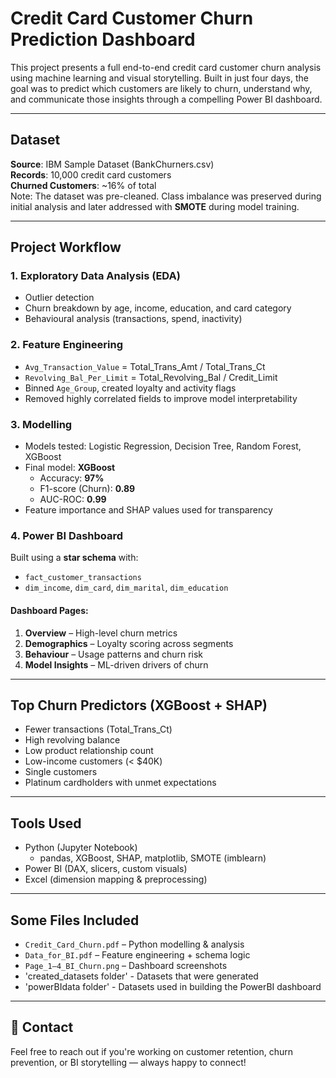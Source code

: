 # Credit Card Customer Churn Prediction Dashboard

This project presents a full end-to-end credit card customer churn analysis using machine learning and visual storytelling. Built in just four days, the goal was to predict which customers are likely to churn, understand why, and communicate those insights through a compelling Power BI dashboard.

---

## Dataset

**Source**: IBM Sample Dataset (BankChurners.csv)  
**Records**: 10,000 credit card customers  
**Churned Customers**: ~16% of total  
Note: The dataset was pre-cleaned. Class imbalance was preserved during initial analysis and later addressed with **SMOTE** during model training.

---

## Project Workflow

### 1. Exploratory Data Analysis (EDA)
- Outlier detection
- Churn breakdown by age, income, education, and card category
- Behavioural analysis (transactions, spend, inactivity)

### 2. Feature Engineering
- `Avg_Transaction_Value` = Total_Trans_Amt / Total_Trans_Ct
- `Revolving_Bal_Per_Limit` = Total_Revolving_Bal / Credit_Limit
- Binned `Age_Group`, created loyalty and activity flags
- Removed highly correlated fields to improve model interpretability

### 3. Modelling
- Models tested: Logistic Regression, Decision Tree, Random Forest, XGBoost
- Final model: **XGBoost**
  - Accuracy: **97%**
  - F1-score (Churn): **0.89**
  - AUC-ROC: **0.99**
- Feature importance and SHAP values used for transparency

### 4. Power BI Dashboard
Built using a **star schema** with:
- `fact_customer_transactions`
- `dim_income`, `dim_card`, `dim_marital`, `dim_education`

#### Dashboard Pages:
1. **Overview** – High-level churn metrics
2. **Demographics** – Loyalty scoring across segments
3. **Behaviour** – Usage patterns and churn risk
4. **Model Insights** – ML-driven drivers of churn

---

## Top Churn Predictors (XGBoost + SHAP)
- Fewer transactions (Total_Trans_Ct)
- High revolving balance
- Low product relationship count
- Low-income customers (< $40K)
- Single customers
- Platinum cardholders with unmet expectations

---

## Tools Used

- Python (Jupyter Notebook)
  - pandas, XGBoost, SHAP, matplotlib, SMOTE (imblearn)
- Power BI (DAX, slicers, custom visuals)
- Excel (dimension mapping & preprocessing)

---

## Some Files Included

- `Credit_Card_Churn.pdf` – Python modelling & analysis  
- `Data_for_BI.pdf` – Feature engineering + schema logic  
- `Page_1–4_BI_Churn.png` – Dashboard screenshots  
- 'created_datasets folder' - Datasets that were generated
- 'powerBIdata folder' - Datasets used in building the PowerBI dashboard

---

## 👋 Contact

Feel free to reach out if you're working on customer retention, churn prevention, or BI storytelling — always happy to connect!
